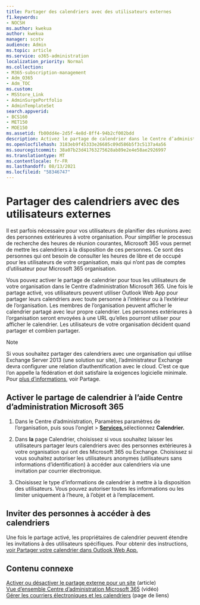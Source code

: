```yaml
---
title: Partager des calendriers avec des utilisateurs externes
f1.keywords:
- NOCSH
ms.author: kwekua
author: kwekua
manager: scotv
audience: Admin
ms.topic: article
ms.service: o365-administration
localization_priority: Normal
ms.collection:
- M365-subscription-management
- Adm_O365
- Adm_TOC
ms.custom:
- MSStore_Link
- AdminSurgePortfolio
- AdminTemplateSet
search.appverid:
- BCS160
- MET150
- MOE150
ms.assetid: fb00dd4e-2d5f-4e8d-8ff4-94b2cf002bdd
description: Activez le partage de calendrier dans le Centre d’administration Microsoft 365 afin que les utilisateurs peuvent partager leurs calendriers avec toute personne à l’intérieur ou à l’extérieur de l’organisation.
ms.openlocfilehash: 3183eb9f45333e26685c09d586b5f3c5137a4a56
ms.sourcegitcommit: 38a07b23d41763275628ab89e2e4e58ae2926997
ms.translationtype: MT
ms.contentlocale: fr-FR
ms.lasthandoff: 08/13/2021
ms.locfileid: "58346747"
---
```

# <a name="share-calendars-with-external-users"></a>Partager des calendriers avec des utilisateurs externes

Il est parfois nécessaire pour vos utilisateurs de planifier des réunions avec des personnes extérieures à votre organisation. Pour simplifier le processus de recherche des heures de réunion courantes, Microsoft 365 vous permet de mettre les calendriers à la disposition de ces personnes. Ce sont des personnes qui ont besoin de consulter les heures de libre et de occupé pour les utilisateurs de votre organisation, mais qui n’ont pas de comptes d’utilisateur pour Microsoft 365 organisation.

Vous pouvez activer le partage de calendrier pour tous les utilisateurs de votre organisation dans le Centre d’administration Microsoft 365. Une fois le partage activé, vos utilisateurs peuvent utiliser Outlook Web App pour partager leurs calendriers avec toute personne à l’intérieur ou à l’extérieur de l’organisation. Les membres de l’organisation peuvent afficher le calendrier partagé avec leur propre calendrier. Les personnes extérieures à l’organisation seront envoyées à une URL qu’elles pourront utiliser pour afficher le calendrier. Les utilisateurs de votre organisation décident quand partager et combien partager.

> [!NOTE]
> Si vous souhaitez partager des calendriers avec une organisation qui utilise Exchange Server 2013 (une solution sur site), l’administrateur Exchange devra configurer une relation d’authentification avec le cloud. C’est ce que l’on appelle la fédération et doit satisfaire la exigences logicielle minimale. Pour [plus d’informations,](/exchange/sharing-exchange-2013-help) voir Partage.
  
## <a name="enable-calendar-sharing-using-the-microsoft-365-admin-center"></a>Activer le partage de calendrier à l’aide Centre d’administration Microsoft 365

1. Dans le Centre d’administration,  Paramètres paramètres de l’organisation, puis sous l’onglet \>  <a href="https://go.microsoft.com/fwlink/p/?linkid=2053743" target="_blank"> **Services,**</a>sélectionnez **Calendrier.**
  
3. Dans **la** page Calendrier, choisissez si vous souhaitez laisser les utilisateurs partager leurs calendriers avec des personnes extérieures à votre organisation qui ont des Microsoft 365 ou Exchange. Choisissez si vous souhaitez autoriser les utilisateurs anonymes (utilisateurs sans informations d’identification) à accéder aux calendriers via une invitation par courrier électronique.

4. Choisissez le type d’informations de calendrier à mettre à la disposition des utilisateurs. Vous pouvez autoriser toutes les informations ou les limiter uniquement à l’heure, à l’objet et à l’emplacement.

## <a name="invite-people-to-access-calendars"></a>Inviter des personnes à accéder à des calendriers

Une fois le partage activé, les propriétaires de calendrier peuvent étendre les invitations à des utilisateurs spécifiques. Pour obtenir des instructions, [voir Partager votre calendrier dans Outlook Web App.](https://support.microsoft.com/office/7ecef8ae-139c-40d9-bae2-a23977ee58d5)

## <a name="related-content"></a>Contenu connexe

[Activer ou désactiver le partage externe pour un site](/sharepoint/change-external-sharing-site) (article)\
[Vue d’ensemble Centre d’administration Microsoft 365](../../business-video/admin-center-overview.md) (vidéo)\
[Gérer les courriers électroniques et les calendriers](../email/index.yml) (page de liens)